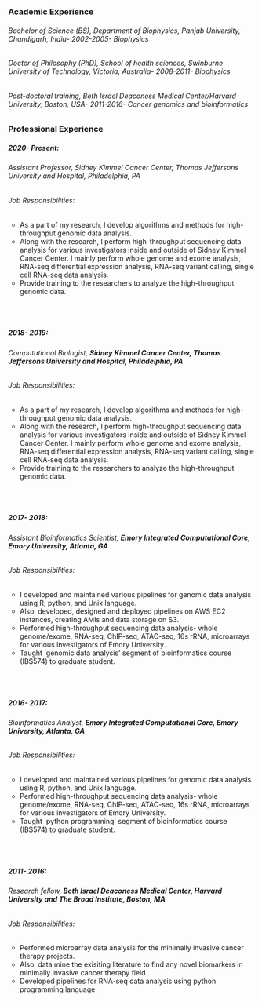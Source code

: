 ### Academic Experience
###### Bachelor of Science (BS), Department of Biophysics, Panjab University, Chandigarh, India- 2002-2005- Biophysics 
###### Doctor of Philosophy (PhD), School of health sciences, Swinburne University of Technology, Victoria, Australia- 2008-2011- Biophysics
###### Post-doctoral training, Beth Israel Deaconess Medical Center/Harvard University, Boston, USA- 2011-2016- Cancer genomics and bioinformatics 


### Professional Experience

##### 2020- Present:
###### Assistant Professor, Sidney Kimmel Cancer Center, Thomas Jeffersons University and Hospital, Philadelphia, PA
###### Job Responsibilities:
<ul type="circle">
    <li> As a part of my research, I develop algorithms and methods for high-throughput genomic data analysis. </li>
    <li> Along with the research, I perform high-throughput sequencing data analysis for various investigators inside and outside of Sidney Kimmel Cancer Center. I mainly perform whole genome and exome analysis, RNA-seq differential expression analysis, RNA-seq variant calling, single cell RNA-seq data analysis. </li>
    <li> Provide training to the researchers to analyze the high-throughput genomic data. </li>
</ul>

<br>
<br>

##### 2018- 2019:
###### *Computational Biologist,* *__Sidney Kimmel Cancer Center, Thomas Jeffersons University and Hospital, Philadelphia, PA__*
###### Job Responsibilities:
<ul type="circle">
    <li> As a part of my research, I develop algorithms and methods for high-throughput genomic data analysis. </li>
    <li> Along with the research, I perform high-throughput sequencing data analysis for various investigators inside and outside of Sidney Kimmel Cancer Center. I mainly perform whole genome and exome analysis, RNA-seq differential expression analysis, RNA-seq variant calling, single cell RNA-seq data analysis. </li>
    <li> Provide training to the researchers to analyze the high-throughput genomic data. </li>
</ul>

<br>
<br>

##### 2017- 2018:
###### *Assistant Bioinformatics Scientist,* *__Emory Integrated Computational Core, Emory University, Atlanta, GA__*
###### Job Responsibilities:
<ul type="circle">
    <li> I developed and maintained various pipelines for genomic data analysis using R, python, and Unix language. </li>
    <li> Also, developed, designed and deployed pipelines on AWS EC2 instances, creating AMIs and data storage on S3. </li>
    <li> Performed high-throughput sequencing data analysis- whole genome/exome, RNA-seq, ChIP-seq, ATAC-seq, 16s rRNA, microarrays for various investigators of Emory University. </li>
    <li> Taught 'genomic data analysis' segment of bioinformatics course (IBS574) to graduate student.</li>
</ul>

<br>
<br>

##### 2016- 2017:
###### *Bioinformatics Analyst,* *__Emory Integrated Computational Core, Emory University, Atlanta, GA__*
###### Job Responsibilities:
<ul type="circle">
    <li> I developed and maintained various pipelines for genomic data analysis using R, python, and Unix language. </li>
    <li> Performed high-throughput sequencing data analysis- whole genome/exome, RNA-seq, ChIP-seq, ATAC-seq, 16s rRNA, microarrays for various investigators of Emory University. </li>
    <li> Taught 'python programming' segment of bioinformatics course (IBS574) to graduate student.</li>
</ul>

<br>
<br>

##### 2011- 2016:
###### *Research fellow,* *__Beth Israel Deaconess Medical Center, Harvard University and The Broad Institute, Boston, MA__*
###### Job Responsibilities:
<ul type="circle">
    <li> Performed microarray data analysis for the minimally invasive cancer therapy projects. </li>
    <li> Also, data mine the exisiting literature to find any novel biomarkers in minimally invasive cancer therapy field. </li>
    <li> Developed pipelines for RNA-seq data analysis using python programming language.</li>
</ul>
